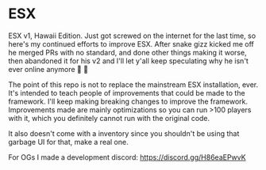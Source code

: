 # ESX

ESX v1, Hawaii Edition. Just got screwed on the internet for the last time, so here's my continued efforts to improve ESX. After snake gizz kicked me off he merged PRs with no standard, and done other things making it worse, then abandoned it for his v2 and I'll let y'all keep speculating why he isn't ever online anymore 🔪 🐍

The point of this repo is not to replace the mainstream ESX installation, ever. It's intended to teach people of improvements that could be made to the framework. I'll keep making breaking changes to improve the framework. Improvements made are mainly optimizations so you can run >100 players with it, which you definitely cannot run with the original code.

It also doesn't come with a inventory since you shouldn't be using that garbage UI for that, make a real one.

For OGs I made a development discord: https://discord.gg/H86eaEPwvK
